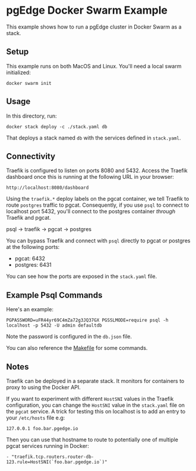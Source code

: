 # pgEdge Docker Swarm Example

This example shows how to run a pgEdge cluster in Docker Swarm as a stack.

## Setup

This example runs on both MacOS and Linux. You'll need a local swarm initialized:

```
docker swarm init
```

## Usage

In this directory, run:

```
docker stack deploy -c ./stack.yaml db
```

That deploys a stack named `db` with the services defined in `stack.yaml`.

## Connectivity

Traefik is configured to listen on ports 8080 and 5432. Access the Traefik
dashboard once this is running at the following URL in your browser:

```
http://localhost:8080/dashboard
```

Using the `traefik.*` deploy labels on the pgcat container, we tell Traefik
to route `postgres` traffic to pgcat. Consequently, if you use `psql` to connect
to localhost port 5432, you'll connect to the postgres container _through_
Traefik and pgcat.

psql -> traefik -> pgcat -> postgres

You can bypass Traefik and connect with `psql` directly to pgcat or postgres at
the following ports:

- pgcat: 6432
- postgres: 6431

You can see how the ports are exposed in the `stack.yaml` file.

## Example Psql Commands

Here's an example:

```
PGPASSWORD=uFR44yr69C4mZa72g3JQ37GX PGSSLMODE=require psql -h localhost -p 5432 -U admin defaultdb
```

Note the password is configured in the `db.json` file.

You can also reference the [Makefile](./Makefile) for some commands.

## Notes

Traefik can be deployed in a separate stack. It monitors for containers to proxy
to using the Docker API.

If you want to experiment with different `HostSNI` values in the Traefik
configuration, you can change the `HostSNI` value in the `stack.yaml` file on
the `pgcat` service. A trick for testing this on localhost is to add an entry
to your `/etc/hosts` file e.g:

```
127.0.0.1 foo.bar.pgedge.io
```

Then you can use that hostname to route to potentially one of multiple pgcat
services running in Docker:

```
- "traefik.tcp.routers.router-db-123.rule=HostSNI(`foo.bar.pgedge.io`)"
```
